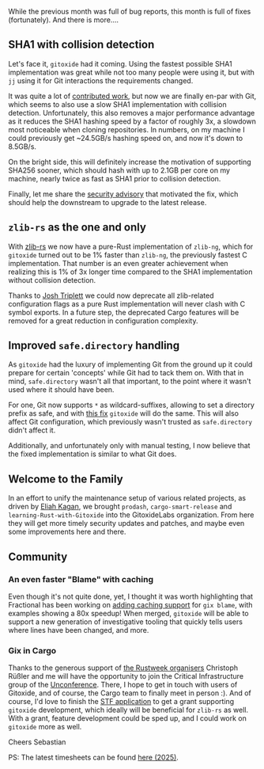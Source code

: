 While the previous month was full of bug reports, this month is full of fixes (fortunately). And there is more….

## SHA1 with collision detection

Let's face it, `gitoxide` had it coming. Using the fastest possible SHA1 implementation was great while not too many people were using it, but with `jj` using it for Git interactions the requirements changed.

It was quite a lot of [contributed work](https://github.com/GitoxideLabs/gitoxide/pull/1915), but now we are finally en-par with Git, which seems to also use a slow SHA1 implementation with collision detection. Unfortunately, this also removes a major performance advantage as it reduces the SHA1 hashing speed by a factor of roughly 3x, a slowdown most noticeable when cloning repositories. In numbers, on my machine I could previously get ~24.5GB/s hashing speed on, and now it's down to 8.5GB/s.

On the bright side, this will definitely increase the motivation of supporting SHA256 sooner, which should hash with up to 2.1GB per core on my machine, nearly twice as fast as SHA1 prior to collision detection.

Finally, let me share the [security advisory](https://github.com/GitoxideLabs/gitoxide/security/advisories/GHSA-2frx-2596-x5r6) that motivated the fix, which should help the downstream to upgrade to the latest release.

## `zlib-rs` as the one and only

With [zlib-rs](https://github.com/trifectatechfoundation/zlib-rs) we now have a pure-Rust implementation of `zlib-ng`, which for `gitoxide` turned out to be 1% faster than `zlib-ng`, the previously fastest C implementation. That number is an even greater achievement when realizing this is 1% of 3x longer time compared to the SHA1 implementation without collision detection.

Thanks to [Josh Triplett](https://github.com/joshtriplett/) we could now deprecate all zlib-related configuration flags as a pure Rust implementation will never clash with C symbol exports. In a future step, the deprecated Cargo features will be removed for a great reduction in configuration complexity.

## Improved `safe.directory` handling

As `gitoxide` had the luxury of implementing Git from the ground up it could prepare for certain 'concepts' while Git had to tack them on. With that in mind, `safe.directory` wasn't all that important, to the point where it wasn't used where it should have been.

For one, Git now supports `*` as wildcard-suffixes, allowing to set a directory prefix as safe, and with [this fix](https://github.com/GitoxideLabs/gitoxide/issues/1912) `gitoxide` will do the same. This will also affect Git configuration, which previously wasn't trusted as `safe.directory` didn't affect it.

Additionally, and unfortunately only with manual testing, I now believe that the fixed implementation is similar to what Git does.

## Welcome to the Family

In an effort to unify the maintenance setup of various related projects, as driven by [Eliah Kagan](https://github.com/EliahKagan), we brought `prodash`, `cargo-smart-release` and `learning-Rust-with-Gitoxide` into the GitoxideLabs organization.
From here they will get more timely security updates and patches, and maybe even some improvements here and there. 

## Community

### An even faster "Blame" with caching

Even though it's not quite done, yet, I thought it was worth highlighting that Fractional has been working on [adding caching support](https://github.com/GitoxideLabs/gitoxide/pull/1852) for `gix blame`, with examples showing a 80x speedup!
When merged, `gitoxide` will be able to support a new generation of investigative tooling that quickly tells users where lines have been changed, and more.

### Gix in Cargo

Thanks to the generous support of [the Rustweek organisers](https://rustweek.org/unconf-intro/) Christoph Rüßler and me will have the opportunity to join the Critical Infrastructure group of the [Unconference](https://rustweek.org/unconf/). There, I hope to get in touch with users of Gitoxide, and of course, the Cargo team to finally meet in person :). And of course, I'd love to finish the [STF application](https://github.com/GitoxideLabs/gitoxide/issues/1406) to get a grant supporting `gitoxide` development, which ideally will be beneficial for `zlib-rs` as well.
With a grant, feature development could be sped up, and I could work on `gitoxide` more as well.

Cheers
Sebastian

PS: The latest timesheets can be found [here (2025)](https://github.com/Byron/byron/blob/main/timesheets/2025.csv). 